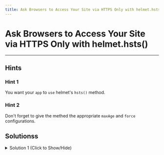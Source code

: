 ```yaml
---
title: Ask Browsers to Access Your Site via HTTPS Only with helmet.hsts()
---
```

# Ask Browsers to Access Your Site via HTTPS Only with helmet.hsts()


---
## Hints

### Hint 1
You want your `app` to `use` helmet's `hsts()` method.

### Hint 2
Don't forget to give the methed the appropriate `maxAge` and `force` configurations.

## Solutionss

<details><summary>Solution 1 (Click to Show/Hide)</summary>

- In the `myApp.js` file, create a variable to use for the `maxAge` configuration by adding `var ninetyDaysInMilliseconds = 90*24*60*60*1000;` under the seventh instructions.
- Then, on the next line add `app.use(helmet.hsts({ maxAge: ninetyDaysInMilliseconds, force: true }));`.

**Note:** Be sure to submit the link to the **live demo** of your project.
</details>
